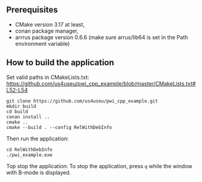 ## Prerequisites

- CMake version 3.17 at least,
- conan package manager,
- arrrus package version 0.6.6 (make sure arrus/lib64 is set in the Path environment variable)

## How to build the application

Set valid paths in CMakeLists.txt: https://github.com/us4useu/pwi_cpp_example/blob/master/CMakeLists.txt#L52-L54

```
git clone https://github.com/us4useu/pwi_cpp_example.git
mkdir build
cd build
conan install ..
cmake ..
cmake --build . --config RelWithDebInfo
```
Then run the application:

```
cd RelWithDebInfo
./pwi_example.exe
```

Top stop the application: To stop the application, press `q` while the window with B-mode is displayed.
